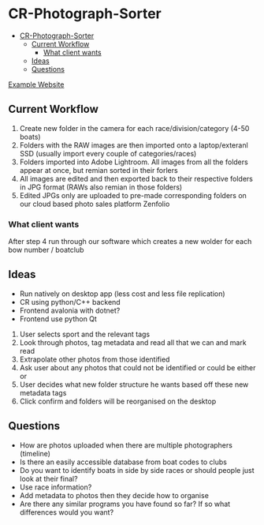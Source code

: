 # CR-Photograph-Sorter

<!--toc:start-->
- [CR-Photograph-Sorter](#cr-photograph-sorter)
  - [Current Workflow](#current-workflow)
    - [What client wants](#what-client-wants)
  - [Ideas](#ideas)
  - [Questions](#questions)
<!--toc:end-->

[Example Website](https://allmark.one)

## Current Workflow
1. Create new folder in the camera for each race/division/category (4-50 boats)
2. Folders with the RAW images are then imported onto a laptop/exteranl SSD (usually import every couple of categories/races)
3. Folders imported into Adobe Lightroom. All images from all the folders appear at once, but remian sorted in their forlers
4. All images are edited and then exported back to their respective folders in JPG format (RAWs also remian in those folders)
5. Edited JPGs only are uploaded to pre-made corresponding folders on our cloud based photo sales platform Zenfolio


### What client wants
After step 4 run through our software which creates a new wolder for each bow number / boatclub
## Ideas 
- Run natively on desktop app (less cost and less file replication)
- CR using python/C++ backend
- Frontend avalonia with dotnet? 
- Frontend use python Qt

1. User selects sport and the relevant tags
2. Look through photos, tag metadata and read all that we can and mark read
3. Extrapolate other photos from those identified
4. Ask user about any photos that could not be identified or could be either or
5. User decides what new folder structure he wants based off these new metadata tags
6. Click confirm and folders will be reorganised on the desktop

## Questions
- How are photos uploaded when there are multiple photographers (timeline)
- Is there an easily accessible database from boat codes to clubs
- Do you want to identify boats in side by side races or should people just look at their final?
- Use race information?
- Add metadata to photos then they decide how to organise
- Are there any similar programs you have found so far? If so what differences would you want?
